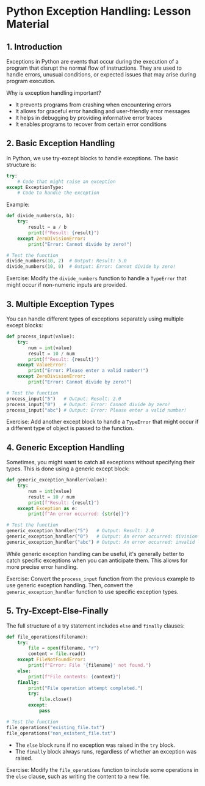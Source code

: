 # Python Exception Handling: Lesson Material

## 1. Introduction

Exceptions in Python are events that occur during the execution of a program that disrupt the normal flow of instructions. They are used to handle errors, unusual conditions, or expected issues that may arise during program execution.

Why is exception handling important?
- It prevents programs from crashing when encountering errors
- It allows for graceful error handling and user-friendly error messages
- It helps in debugging by providing informative error traces
- It enables programs to recover from certain error conditions

## 2. Basic Exception Handling

In Python, we use try-except blocks to handle exceptions. The basic structure is:

```python
try:
    # Code that might raise an exception
except ExceptionType:
    # Code to handle the exception
```

Example:

```python
def divide_numbers(a, b):
    try:
        result = a / b
        print(f"Result: {result}")
    except ZeroDivisionError:
        print("Error: Cannot divide by zero!")

# Test the function
divide_numbers(10, 2)  # Output: Result: 5.0
divide_numbers(10, 0)  # Output: Error: Cannot divide by zero!
```

Exercise: Modify the `divide_numbers` function to handle a `TypeError` that might occur if non-numeric inputs are provided.

## 3. Multiple Exception Types

You can handle different types of exceptions separately using multiple except blocks:

```python
def process_input(value):
    try:
        num = int(value)
        result = 10 / num
        print(f"Result: {result}")
    except ValueError:
        print("Error: Please enter a valid number!")
    except ZeroDivisionError:
        print("Error: Cannot divide by zero!")

# Test the function
process_input("5")   # Output: Result: 2.0
process_input("0")   # Output: Error: Cannot divide by zero!
process_input("abc") # Output: Error: Please enter a valid number!
```

Exercise: Add another except block to handle a `TypeError` that might occur if a different type of object is passed to the function.

## 4. Generic Exception Handling

Sometimes, you might want to catch all exceptions without specifying their types. This is done using a generic except block:

```python
def generic_exception_handler(value):
    try:
        num = int(value)
        result = 10 / num
        print(f"Result: {result}")
    except Exception as e:
        print(f"An error occurred: {str(e)}")

# Test the function
generic_exception_handler("5")   # Output: Result: 2.0
generic_exception_handler("0")   # Output: An error occurred: division by zero
generic_exception_handler("abc") # Output: An error occurred: invalid literal for int() with base 10: 'abc'
```

While generic exception handling can be useful, it's generally better to catch specific exceptions when you can anticipate them. This allows for more precise error handling.

Exercise: Convert the `process_input` function from the previous example to use generic exception handling. Then, convert the `generic_exception_handler` function to use specific exception types.

## 5. Try-Except-Else-Finally

The full structure of a try statement includes `else` and `finally` clauses:

```python
def file_operations(filename):
    try:
        file = open(filename, "r")
        content = file.read()
    except FileNotFoundError:
        print(f"Error: File '{filename}' not found.")
    else:
        print(f"File contents: {content}")
    finally:
        print("File operation attempt completed.")
        try:
            file.close()
        except:
            pass

# Test the function
file_operations("existing_file.txt")
file_operations("non_existent_file.txt")
```

- The `else` block runs if no exception was raised in the `try` block.
- The `finally` block always runs, regardless of whether an exception was raised.

Exercise: Modify the `file_operations` function to include some operations in the `else` clause, such as writing the content to a new file.

